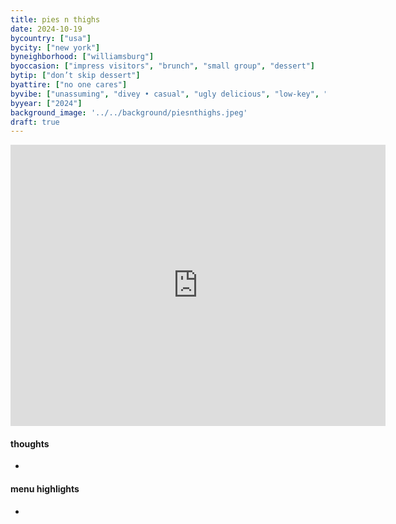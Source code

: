 ```yaml
---
title: pies n thighs
date: 2024-10-19
bycountry: ["usa"]
bycity: ["new york"]
byneighborhood: ["williamsburg"]
byoccasion: ["impress visitors", "brunch", "small group", "dessert"]
bytip: ["don’t skip dessert"]
byattire: ["no one cares"]
byvibe: ["unassuming", "divey • casual", "ugly delicious", "low-key", "diner"]
byyear: ["2024"]
background_image: '../../background/piesnthighs.jpeg'
draft: true
---
```


<iframe src="https://www.google.com/maps/embed?pb=!1m18!1m12!1m3!1d29075.29463491105!2d-73.9694971291323!3d40.70585464392305!2m3!1f0!2f0!3f0!3m2!1i1024!2i768!4f13.1!3m3!1m2!1s0x89c25bd88fe227db%3A0x151104dc82a74ba2!2sPies%20&#39;n&#39;%20Thighs!5e0!3m2!1sen!2sus!4v1732656007066!5m2!1sen!2sus" width="600" height="450" style="border:0;" allowfullscreen="" loading="lazy" referrerpolicy="no-referrer-when-downgrade"></iframe>

#### thoughts
* 

#### menu highlights
* 
